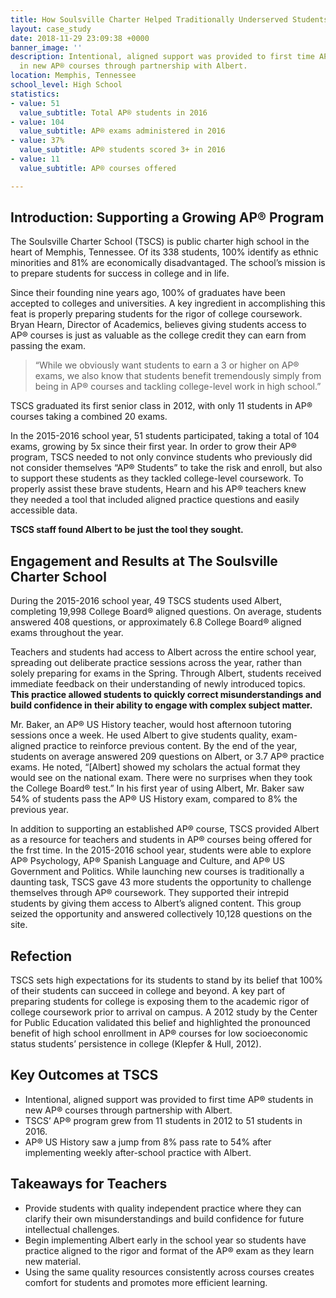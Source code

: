 ```yaml
---
title: How Soulsville Charter Helped Traditionally Underserved Students
layout: case_study
date: 2018-11-29 23:09:38 +0000
banner_image: ''
description: Intentional, aligned support was provided to first time AP® students
  in new AP® courses through partnership with Albert.
location: Memphis, Tennessee
school_level: High School
statistics:
- value: 51
  value_subtitle: Total AP® students in 2016
- value: 104
  value_subtitle: AP® exams administered in 2016
- value: 37%
  value_subtitle: AP® students scored 3+ in 2016
- value: 11
  value_subtitle: AP® courses offered

---
```

## Introduction: Supporting a Growing AP® Program 

The Soulsville Charter School (TSCS) is public charter high school in the heart of Memphis, Tennessee. Of its 338 students, 100% identify as ethnic minorities and 81% are economically disadvantaged. The school’s mission is to prepare students for success in college and in life. 

 Since their founding nine years ago, 100% of graduates have been accepted to colleges and universities. A key ingredient in accomplishing this feat is properly preparing students for the rigor of college coursework. Bryan Hearn, Director of Academics, believes giving students access to AP® courses is just as valuable as the college credit they can earn from passing the exam.

> “While we obviously want students to earn a 3 or higher on AP® exams, we also know that students benefit tremendously simply from being in AP® courses and tackling college-level work in high school.”

TSCS graduated its first senior class in 2012, with only 11 students in AP® courses taking a combined 20 exams.

In the 2015-2016 school year, 51 students participated, taking a total of 104 exams, growing by 5x since their first year. In order to grow their AP® program, TSCS needed to not only convince students who previously did not consider themselves “AP® Students” to take the risk and enroll, but also to support these students as they tackled college-level coursework. To properly assist these brave students, Hearn and his AP® teachers knew they needed a tool that included aligned practice questions and easily accessible data.

**TSCS staff found Albert to be just the tool they sought.**

## Engagement and Results at The Soulsville Charter School

During the 2015-2016 school year, 49 TSCS students used Albert, completing 19,998 College Board® aligned questions. On average, students answered 408 questions, or approximately 6.8 College Board® aligned exams throughout the year. 

Teachers and students had access to Albert across the entire school year, spreading out deliberate practice sessions across the year, rather than solely preparing for exams in the Spring. Through Albert, students received immediate feedback on their understanding of newly introduced topics. **This practice allowed students to quickly correct misunderstandings and build confidence in their ability to engage with complex subject matter.**

Mr. Baker, an AP® US History teacher, would host afternoon tutoring sessions once a week. He used Albert to give students quality, exam-aligned practice to reinforce previous content. By the end of the year, students on average answered 209 questions on Albert, or 3.7 AP® practice exams. He noted, “\[Albert\] showed my scholars the actual format they would see on the national exam. There were no surprises when they took the College Board® test.” In his first year of using Albert, Mr. Baker saw 54% of students pass the AP® US History exam, compared to 8% the previous year.

In addition to supporting an established AP® course, TSCS provided Albert as a resource for teachers and students in AP® courses being offered for the frst time. In the 2015-2016 school year, students were able to explore AP® Psychology, AP® Spanish Language and Culture, and AP® US Government and Politics. While launching new courses is traditionally a daunting task, TSCS gave 43 more students the opportunity to challenge themselves through AP® coursework. They supported their intrepid students by giving them access to Albert’s aligned content. This group seized the opportunity and answered collectively 10,128 questions on the site. 

## Refection

TSCS sets high expectations for its students to stand by its belief that 100% of their students can succeed in college and beyond. A key part of preparing students for college is exposing them to the academic rigor of college coursework prior to arrival on campus. A 2012 study by the Center for Public Education validated this belief and highlighted the pronounced benefit of high school enrollment in AP® courses for low socioeconomic status students’ persistence in college (Klepfer & Hull, 2012).

## Key Outcomes at TSCS

* Intentional, aligned support was provided to first time AP® students in new AP® courses through partnership with Albert. 
* TSCS’ AP® program grew from 11 students in 2012 to 51 students in 2016. 
* AP® US History saw a jump from 8% pass rate to 54% after implementing weekly after-school practice with Albert.

## Takeaways for Teachers

* Provide students with quality independent practice where they can clarify their own misunderstandings and build confidence for future intellectual challenges. 
* Begin implementing Albert early in the school year so students have practice aligned to the rigor and format of the AP® exam as they learn new material.
* Using the same quality resources consistently across courses creates comfort for students and promotes more efficient learning.